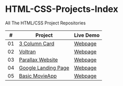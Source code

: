 # HTML-CSS-Projects-Index

All The HTML/CSS Project Repositories

|  #  | Project                                                                                 | Live Demo                                                           |
| :-: | --------------------------------------------------------------------------------------- | ------------------------------------------------------------------- |
| 01  | [3 Column Card](https://yasin-yilmazz.github.io/3-column-card/)                         | [Webpage](https://yasin-yilmazz.github.io/3-column-card/)           |
| 02  | [Voltran](https://yasin-yilmazz.github.io/voltran/)                                     | [Webpage](https://yasin-yilmazz.github.io/voltran/)                 |
| 03  | [Parallax Website](https://yasin-yilmazz.github.io/Parallax-website/)                   | [Webpage](https://yasin-yilmazz.github.io/Parallax-website/)        |
| 04  | [Google Landing Page](https://yasin-yilmazz.github.io/Google/)                          | [Webpage](https://yasin-yilmazz.github.io/Google/)                  |
| 05  | [Basic MovieApp](https://yasin-yilmazz.github.io/Movieapp/)                             | [Webpage](https://yasin-yilmazz.github.io/Movieapp/)                |
